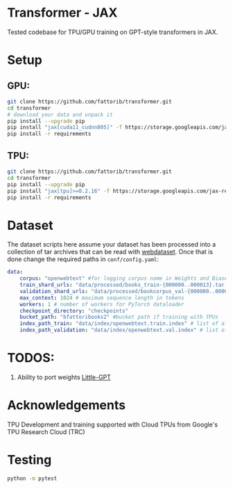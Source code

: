 # Transformer - JAX

Tested codebase for TPU/GPU training on GPT-style transformers in JAX.

# Setup

## GPU:

```bash
git clone https://github.com/fattorib/transformer.git
cd transformer 
# download your data and unpack it 
pip install --upgrade pip
pip install "jax[cuda11_cudnn805]" -f https://storage.googleapis.com/jax-releases/jax_cuda_releases.html
pip install -r requirements
```

## TPU:


```bash
git clone https://github.com/fattorib/transformer.git
cd transformer 
pip install --upgrade pip
pip install "jax[tpu]>=0.2.16" -f https://storage.googleapis.com/jax-releases/libtpu_releases.html
pip install -r requirements
```

# Dataset

The dataset scripts here assume your dataset has been processed into a collection of tar archives that can be read with [webdataset](https://github.com/webdataset/webdataset). Once that is done change the required paths in ```conf/config.yaml```:

```yaml
data:
    corpus: "openwebtext" #for logging corpus name in Weights and Biases
    train_shard_urls: "data/processed/books_train-{000000..000013}.tar.gz" # required if not using TPUs
    validation_shard_urls: "data/processed/bookcorpus_val-{000000..000002}.tar.gz" # required if not using TPUs
    max_context: 1024 # maximum sequence length in tokens
    workers: 1 # number of workers for PyTorch dataloader 
    checkpoint_directory: "checkpoints"
    bucket_path: "bfattoribooks2" #bucket path if training with TPUs
    index_path_train: "data/index/openwebtext.train.index" # list of all shards + GCP urls
    index_path_validation: "data/index/openwebtext.val.index" # list of all shards + GCP urls
```

# TODOS:
1. Ability to port weights [Little-GPT](https://github.com/fattorib/Little-GPT)

# Acknowledgements
TPU Development and training supported with Cloud TPUs from Google's TPU Research Cloud (TRC)


# Testing

```bash 
python -m pytest
```